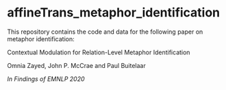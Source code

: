 # affineTrans_metaphor_identification

This repository contains the code and data for the following paper on metaphor identification:


Contextual Modulation for Relation-Level Metaphor Identification


Omnia Zayed, John P. McCrae and Paul Buitelaar


*In Findings of EMNLP 2020*
